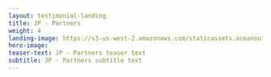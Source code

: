 ```yaml
---
layout: testimonial-landing
title: JP - Partners
weight: 4
landing-image: https://s3-us-west-2.amazonaws.com/staticassets.oceanoutcomes.org/rollover+images/past-initiatives-hover.jpg
hero-image:
teaser-text: JP - Partners teaser text
subtitle: JP - Partners subtitle text
---
```

